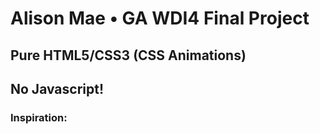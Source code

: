 <h1>Alison Mae • GA WDI4 Final Project</h1>
<h2>Pure HTML5/CSS3 (CSS Animations) </h2>
<h2> No Javascript! </h2>


<h3>Inspiration:</h3>
 <a href="http://www.edenspiekermann.com/projects/kroller-muller-museum/"></a>
